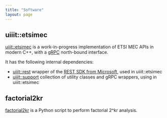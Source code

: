 ```yaml
---
title: "Software"
layout: page
---
```


## uiiit::etsimec

[uiiit::etsimec](https://github.com/ccicconetti/etsimec) is a work-in-progress implementation of ETSI MEC APIs in modern C++, with a [gRPC](https://grpc.io/) north-bound interface.

It has the following internal dependencies:

- [uiiit::rest](https://github.com/ccicconetti/rest) wrapper of the [REST SDK from Microsoft](https://github.com/Microsoft/cpprestsdk), used in uiiit::etsimec
- [uiiit::support](https://github.com/ccicconetti/support) collection of utility classes and gRPC wrappers, using in uiiit::etsimec

## factorial2kr

[factorial2kr](https://github.com/ccicconetti/factorial2kr) is a Python script to perform factorial 2^kr analysis.
